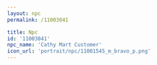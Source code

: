 ```yaml
---
layout: npc
permalink: /11003041

title: Npc
id: '11003041'
npc_name: 'Cathy Mart Customer'
icon_url: 'portrait/npc/11001545_m_bravo_p.png'
---
```

